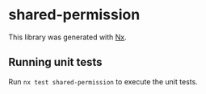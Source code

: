 # shared-permission

This library was generated with [Nx](https://nx.dev).

## Running unit tests

Run `nx test shared-permission` to execute the unit tests.
